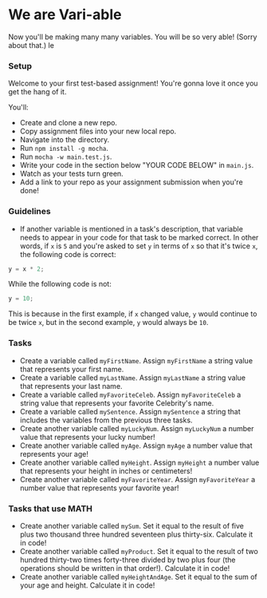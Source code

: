 # We are Vari-able

Now you'll be making many many variables. You will be so very able! (Sorry about that.)
le
### Setup

Welcome to your first test-based assignment! You're gonna love it once you get the hang of it.

You'll:

- Create and clone a new repo.
- Copy assignment files into your new local repo.
- Navigate into the directory.
- Run `npm install -g mocha`. 
- Run `mocha -w main.test.js`.
- Write your code in the section below "YOUR CODE BELOW" in `main.js`.
- Watch as your tests turn green.
- Add a link to your repo as your assignment submission when you're done!

### Guidelines

- If another variable is mentioned in a task's description, that variable needs to appear in your code for that task to be marked correct. In other words, if `x` is `5` and you're asked to set `y` in terms of `x` so that it's twice `x`, the following code is correct:

```javascript
y = x * 2;
```

While the following code is not:

```javascript
y = 10;
```

This is because in the first example, if `x` changed value, `y` would continue to be twice `x`, but in the second example, `y` would always be `10`.

### Tasks

- Create a variable called `myFirstName`. Assign `myFirstName` a string value that represents your first name.
- Create a variable called `myLastName`. Assign `myLastName` a string value that represents your last name.
- Create a variable called `myFavoriteCeleb`. Assign `myFavoriteCeleb` a string value that represents your favorite Celebrity's name.
- Create a variable called `mySentence`. Assign `mySentence` a string that includes the variables from the previous three tasks.
- Create another variable called `myLuckyNum`. Assign `myLuckyNum` a number value that represents your lucky number!
- Create another variable called `myAge`. Assign `myAge` a number value that represents your age!
- Create another variable called `myHeight`. Assign `myHeight` a number value that represents your height in inches or centimeters!
- Create another variable called `myFavoriteYear`. Assign `myFavoriteYear` a number value that represents your favorite year!

### Tasks that use MATH

- Create another variable called `mySum`. Set it equal to the result of five plus two thousand three hundred seventeen plus thirty-six. Calculate it in code!
- Create another variable called `myProduct`. Set it equal to the result of two hundred thirty-two times forty-three divided by two plus four (the operations should be written in that order!). Calculate it in code!
- Create another variable called `myHeightAndAge`. Set it equal to the sum of your age and height. Calculate it in code!
